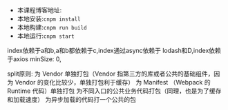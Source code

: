 - 本课程博客地址: 
- 本地安装:`cnpm install`
- 本地构建:`cnpm run build`
- 本地运行:`cnpm start`

index依赖于a和b,a和b都依赖于c,index通过async依赖于 lodash和D,index依赖于axios
minSize: 0,

split原则:
    为 Vendor 单独打包（Vendor 指第三方的库或者公共的基础组件，因为 Vendor 的变化比较少，单独打包利于缓存）
    为 Manifest （Webpack 的 Runtime 代码）单独打包
    为不同入口的公共业务代码打包（同理，也是为了缓存和加载速度）
    为异步加载的代码打一个公共的包

